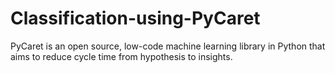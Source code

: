 # Classification-using-PyCaret
PyCaret is an open source, low-code machine learning library in Python that aims to reduce cycle time from hypothesis to insights.
